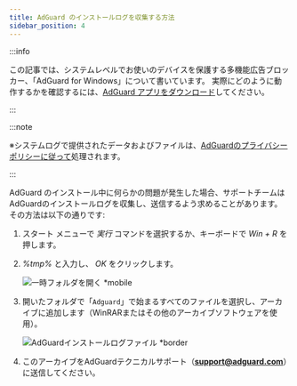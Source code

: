 ```yaml
---
title: AdGuard のインストールログを収集する方法
sidebar_position: 4
---
```


:::info

この記事では、システムレベルでお使いのデバイスを保護する多機能広告ブロッカー、「AdGuard for Windows」について書いています。 実際にどのように動作するかを確認するには、[AdGuard アプリをダウンロード](https://agrd.io/download-kb-adblock)してください。

:::

:::note

※システムログで提供されたデータおよびファイルは、[AdGuardのプライバシーポリシーに従って](https://adguard.com/en/privacy.html)処理されます。

:::

AdGuard のインストール中に何らかの問題が発生した場合、サポートチームはAdGuardのインストールログを収集し、送信するよう求めることがあります。 その方法は以下の通りです:

1. スタート メニューで *実行* コマンドを選択するか、キーボードで *Win + R* を押します。

1. *%tmp%* と入力し、 *OK* をクリックします。

    ![一時フォルダを開く *mobile](https://cdn.adtidy.org/content/kb/ad_blocker/windows/solving-problems/install-logs-1.png)

1. 開いたフォルダで「`Adguard`」で始まるすべてのファイルを選択し、アーカイブに追加します（WinRARまたはその他のアーカイブソフトウェアを使用）。

    ![AdGuardインストールログファイル *border](https://cdn.adtidy.org/content/kb/ad_blocker/windows/solving-problems/install-logs-2.png)

1. このアーカイブをAdGuardテクニカルサポート（**support@adguard.com**）に送信してください。
